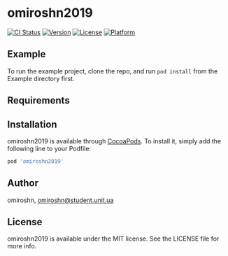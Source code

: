 # omiroshn2019

[![CI Status](https://img.shields.io/travis/omiroshn/omiroshn2019.svg?style=flat)](https://travis-ci.org/omiroshn/omiroshn2019)
[![Version](https://img.shields.io/cocoapods/v/omiroshn2019.svg?style=flat)](https://cocoapods.org/pods/omiroshn2019)
[![License](https://img.shields.io/cocoapods/l/omiroshn2019.svg?style=flat)](https://cocoapods.org/pods/omiroshn2019)
[![Platform](https://img.shields.io/cocoapods/p/omiroshn2019.svg?style=flat)](https://cocoapods.org/pods/omiroshn2019)

## Example

To run the example project, clone the repo, and run `pod install` from the Example directory first.

## Requirements

## Installation

omiroshn2019 is available through [CocoaPods](https://cocoapods.org). To install
it, simply add the following line to your Podfile:

```ruby
pod 'omiroshn2019'
```

## Author

omiroshn, omiroshn@student.unit.ua

## License

omiroshn2019 is available under the MIT license. See the LICENSE file for more info.
